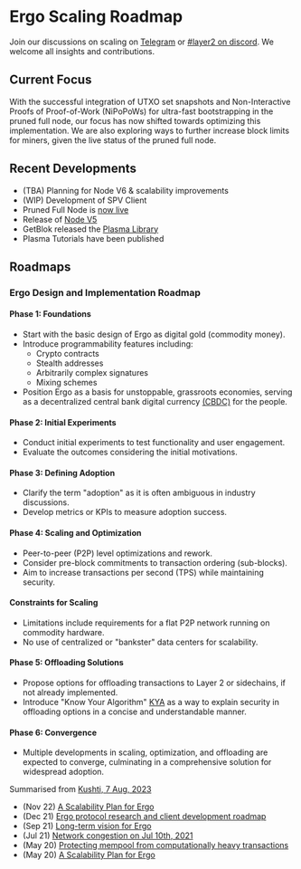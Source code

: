 # Ergo Scaling Roadmap

Join our discussions on scaling on [Telegram](https://t.me/ErgoLayer2) or [#layer2 on discord](https://discord.gg/nr4JRnhAyV). We welcome all insights and contributions.

## Current Focus

With the successful integration of UTXO set snapshots and Non-Interactive Proofs of Proof-of-Work (NiPoPoWs) for ultra-fast bootstrapping in the pruned full node, our focus has now shifted towards optimizing this implementation. We are also exploring ways to further increase block limits for miners, given the live status of the pruned full node.

## Recent Developments

- (TBA) Planning for Node V6 & scalability improvements
- (WIP) Development of SPV Client
- Pruned Full Node is [now live](pruned-full-node.md)
- Release of [Node V5](jitc.md)
- GetBlok released the [Plasma Library](plasma.md)
- Plasma Tutorials have been published

## Roadmaps

### Ergo Design and Implementation Roadmap

#### Phase 1: Foundations

- Start with the basic design of Ergo as digital gold (commodity money).
- Introduce programmability features including:
  - Crypto contracts
  - Stealth addresses
  - Arbitrarily complex signatures
  - Mixing schemes
- Position Ergo as a basis for unstoppable, grassroots economies, serving as a decentralized central bank digital currency [(CBDC)](cbdc.md) for the people.

#### Phase 2: Initial Experiments

- Conduct initial experiments to test functionality and user engagement.
- Evaluate the outcomes considering the initial motivations.

#### Phase 3: Defining Adoption

- Clarify the term "adoption" as it is often ambiguous in industry discussions.
- Develop metrics or KPIs to measure adoption success.

#### Phase 4: Scaling and Optimization

- Peer-to-peer (P2P) level optimizations and rework.
- Consider pre-block commitments to transaction ordering (sub-blocks).
- Aim to increase transactions per second (TPS) while maintaining security.

#### Constraints for Scaling

- Limitations include requirements for a flat P2P network running on commodity hardware.
- No use of centralized or "bankster" data centers for scalability.

#### Phase 5: Offloading Solutions

- Propose options for offloading transactions to Layer 2 or sidechains, if not already implemented.
- Introduce "Know Your Algorithm" [KYA](kya.md) as a way to explain security in offloading options in a concise and understandable manner.

#### Phase 6: Convergence

- Multiple developments in scaling, optimization, and offloading are expected to converge, culminating in a comprehensive solution for widespread adoption.

Summarised from [Kushti, 7 Aug, 2023](https://t.me/ergoplatform/419168)

- (Nov 22) [A Scalability Plan for Ergo](https://www.ergoforum.org/t/a-scalability-plan-for-ergo/226/4?u=glasgowm)
- (Dec 21) [Ergo protocol research and client development roadmap](https://www.reddit.com/r/ergonauts/comments/qfjhw4/ergo_protocol_research_and_client_development/)
- (Sep 21) [Long-term vision for Ergo](https://www.ergoforum.org/t/long-term-vision-for-ergo/2629)
- (Jul 21) [Network congestion on Jul 10th, 2021](https://www.ergoforum.org/t/network-congestion-on-jul-10th-2021/1945)
- (May 20) [Protecting mempool from computationally heavy transactions](https://www.ergoforum.org/t/protecting-mempool-from-computationally-heavy-transactions/231)
- (May 20) [A Scalability Plan for Ergo](https://www.ergoforum.org/t/a-scalability-plan-for-ergo/226)
